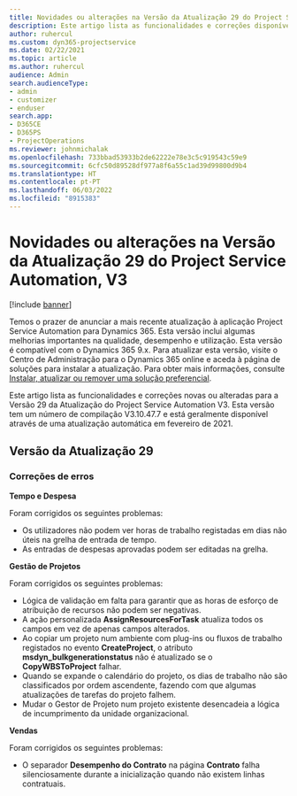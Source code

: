 ```yaml
---
title: Novidades ou alterações na Versão da Atualização 29 do Project Service Automation, V3
description: Este artigo lista as funcionalidades e correções disponíveis na Versão 29 da Atualização do Project Service Automation, V3.
author: ruhercul
ms.custom: dyn365-projectservice
ms.date: 02/22/2021
ms.topic: article
ms.author: ruhercul
audience: Admin
search.audienceType:
- admin
- customizer
- enduser
search.app:
- D365CE
- D365PS
- ProjectOperations
ms.reviewer: johnmichalak
ms.openlocfilehash: 733bbad53933b2de62222e78e3c5c919543c59e9
ms.sourcegitcommit: 6cfc50d89528df977a8f6a55c1ad39d99800d9b4
ms.translationtype: HT
ms.contentlocale: pt-PT
ms.lasthandoff: 06/03/2022
ms.locfileid: "8915383"
---
```

# <a name="whats-new-or-changed-in-project-service-automation-update-release-29-v3"></a>Novidades ou alterações na Versão da Atualização 29 do Project Service Automation, V3

[!include [banner](../includes/psa-now-project-operations.md)]

Temos o prazer de anunciar a mais recente atualização à aplicação Project Service Automation para Dynamics 365. Esta versão inclui algumas melhorias importantes na qualidade, desempenho e utilização. Esta versão é compatível com o Dynamics 365 9.x. Para atualizar esta versão, visite o Centro de Administração para o Dynamics 365 online e aceda à página de soluções para instalar a atualização. Para obter mais informações, consulte [Instalar, atualizar ou remover uma solução preferencial](/power-platform/admin/install-remove-preferred-solution).

Este artigo lista as funcionalidades e correções novas ou alteradas para a Versão 29 da Atualização do Project Service Automation V3. Esta versão tem um número de compilação V3.10.47.7 e está geralmente disponível através de uma atualização automática em fevereiro de 2021.

## <a name="update-release-29"></a>Versão da Atualização 29

### <a name="bug-fixes"></a>Correções de erros

**Tempo e Despesa**

Foram corrigidos os seguintes problemas:

- Os utilizadores não podem ver horas de trabalho registadas em dias não úteis na grelha de entrada de tempo.
- As entradas de despesas aprovadas podem ser editadas na grelha.

**Gestão de Projetos**

Foram corrigidos os seguintes problemas:

- Lógica de validação em falta para garantir que as horas de esforço de atribuição de recursos não podem ser negativas.
- A ação personalizada **AssignResourcesForTask** atualiza todos os campos em vez de apenas campos alterados.
- Ao copiar um projeto num ambiente com plug-ins ou fluxos de trabalho registados no evento **CreateProject**, o atributo **msdyn_bulkgenerationstatus** não é atualizado se o **CopyWBSToProject** falhar.
- Quando se expande o calendário do projeto, os dias de trabalho não são classificados por ordem ascendente, fazendo com que algumas atualizações de tarefas do projeto falhem.
- Mudar o Gestor de Projeto num projeto existente desencadeia a lógica de incumprimento da unidade organizacional.

**Vendas**

Foram corrigidos os seguintes problemas:

- O separador **Desempenho do Contrato** na página **Contrato** falha silenciosamente durante a inicialização quando não existem linhas contratuais.
